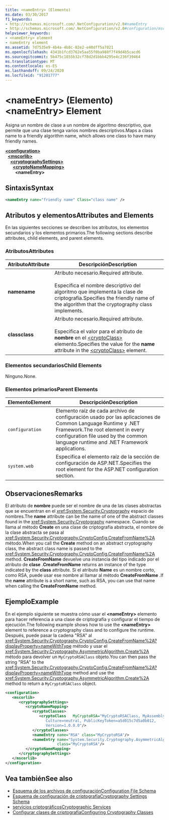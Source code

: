 ```yaml
---
title: <nameEntry> (Elemento)
ms.date: 03/30/2017
f1_keywords:
- http://schemas.microsoft.com/.NetConfiguration/v2.0#nameEntry
- http://schemas.microsoft.com/.NetConfiguration/v2.0#configuration/mscorlib/cryptographySettings/cryptoNameMapping/nameEntry
helpviewer_keywords:
- <nameEntry> element
- nameEntry element
ms.assetid: 7d7535e9-4b4a-4b8c-82e2-e40dff5a7821
ms.openlocfilehash: 4341b1fcd3762e5aa55f0ba988f7f49d4b5cacd6
ms.sourcegitcommit: 5b475c1855b32cf78d2d1bbb4295e4c236f39464
ms.translationtype: MT
ms.contentlocale: es-ES
ms.lasthandoff: 09/24/2020
ms.locfileid: "91201777"
---
```

# <a name="nameentry-element"></a><span data-ttu-id="11c70-102">\<nameEntry> (Elemento)</span><span class="sxs-lookup"><span data-stu-id="11c70-102">\<nameEntry> Element</span></span>

<span data-ttu-id="11c70-103">Asigna un nombre de clase a un nombre de algoritmo descriptivo, que permite que una clase tenga varios nombres descriptivos.</span><span class="sxs-lookup"><span data-stu-id="11c70-103">Maps a class name to a friendly algorithm name, which allows one class to have many friendly names.</span></span>  
  
[**\<configuration>**](../configuration-element.md)  
&nbsp;&nbsp;[**\<mscorlib>**](mscorlib-element-for-cryptography-settings.md)  
&nbsp;&nbsp;&nbsp;&nbsp;[**\<cryptographySettings>**](cryptographysettings-element.md)  
&nbsp;&nbsp;&nbsp;&nbsp;&nbsp;&nbsp;[**\<cryptoNameMapping>**](cryptonamemapping-element.md)  
&nbsp;&nbsp;&nbsp;&nbsp;&nbsp;&nbsp;&nbsp;&nbsp;**\<nameEntry>**  
  
## <a name="syntax"></a><span data-ttu-id="11c70-104">Sintaxis</span><span class="sxs-lookup"><span data-stu-id="11c70-104">Syntax</span></span>  
  
```xml  
<nameEntry name="friendly name" Class="class name" />  
```  
  
## <a name="attributes-and-elements"></a><span data-ttu-id="11c70-105">Atributos y elementos</span><span class="sxs-lookup"><span data-stu-id="11c70-105">Attributes and Elements</span></span>  

 <span data-ttu-id="11c70-106">En las siguientes secciones se describen los atributos, los elementos secundarios y los elementos primarios.</span><span class="sxs-lookup"><span data-stu-id="11c70-106">The following sections describe attributes, child elements, and parent elements.</span></span>  
  
### <a name="attributes"></a><span data-ttu-id="11c70-107">Atributos</span><span class="sxs-lookup"><span data-stu-id="11c70-107">Attributes</span></span>  
  
|<span data-ttu-id="11c70-108">Atributo</span><span class="sxs-lookup"><span data-stu-id="11c70-108">Attribute</span></span>|<span data-ttu-id="11c70-109">Descripción</span><span class="sxs-lookup"><span data-stu-id="11c70-109">Description</span></span>|  
|---------------|-----------------|  
|<span data-ttu-id="11c70-110">**name**</span><span class="sxs-lookup"><span data-stu-id="11c70-110">**name**</span></span>|<span data-ttu-id="11c70-111">Atributo necesario.</span><span class="sxs-lookup"><span data-stu-id="11c70-111">Required attribute.</span></span><br /><br /> <span data-ttu-id="11c70-112">Especifica el nombre descriptivo del algoritmo que implementa la clase de criptografía.</span><span class="sxs-lookup"><span data-stu-id="11c70-112">Specifies the friendly name of the algorithm that the cryptography class implements.</span></span>|  
|<span data-ttu-id="11c70-113">**class**</span><span class="sxs-lookup"><span data-stu-id="11c70-113">**class**</span></span>|<span data-ttu-id="11c70-114">Atributo necesario.</span><span class="sxs-lookup"><span data-stu-id="11c70-114">Required attribute.</span></span><br /><br /> <span data-ttu-id="11c70-115">Especifica el valor para el atributo de **nombre** en el [\<cryptoClass>](cryptoclass-element.md) elemento.</span><span class="sxs-lookup"><span data-stu-id="11c70-115">Specifies the value for the **name** attribute in the [\<cryptoClass>](cryptoclass-element.md) element.</span></span>|  
  
### <a name="child-elements"></a><span data-ttu-id="11c70-116">Elementos secundarios</span><span class="sxs-lookup"><span data-stu-id="11c70-116">Child Elements</span></span>  

 <span data-ttu-id="11c70-117">Ninguno.</span><span class="sxs-lookup"><span data-stu-id="11c70-117">None.</span></span>  
  
### <a name="parent-elements"></a><span data-ttu-id="11c70-118">Elementos primarios</span><span class="sxs-lookup"><span data-stu-id="11c70-118">Parent Elements</span></span>  
  
|<span data-ttu-id="11c70-119">Elemento</span><span class="sxs-lookup"><span data-stu-id="11c70-119">Element</span></span>|<span data-ttu-id="11c70-120">Descripción</span><span class="sxs-lookup"><span data-stu-id="11c70-120">Description</span></span>|  
|-------------|-----------------|  
|`configuration`|<span data-ttu-id="11c70-121">Elemento raíz de cada archivo de configuración usado por las aplicaciones de Common Language Runtime y .NET Framework.</span><span class="sxs-lookup"><span data-stu-id="11c70-121">The root element in every configuration file used by the common language runtime and .NET Framework applications.</span></span>|  
|`system.web`|<span data-ttu-id="11c70-122">Especifica el elemento raíz de la sección de configuración de ASP.NET.</span><span class="sxs-lookup"><span data-stu-id="11c70-122">Specifies the root element for the ASP.NET configuration section.</span></span>|  
  
## <a name="remarks"></a><span data-ttu-id="11c70-123">Observaciones</span><span class="sxs-lookup"><span data-stu-id="11c70-123">Remarks</span></span>  

 <span data-ttu-id="11c70-124">El atributo de **nombre** puede ser el nombre de una de las clases abstractas que se encuentran en el <xref:System.Security.Cryptography> espacio de nombres.</span><span class="sxs-lookup"><span data-stu-id="11c70-124">The **name** attribute can be the name of one of the abstract classes found in the <xref:System.Security.Cryptography> namespace.</span></span> <span data-ttu-id="11c70-125">Cuando se llama al método **Create** en una clase de criptografía abstracta, el nombre de la clase abstracta se pasa al <xref:System.Security.Cryptography.CryptoConfig.CreateFromName%2A> método.</span><span class="sxs-lookup"><span data-stu-id="11c70-125">When you call the **Create** method on an abstract cryptography class, the abstract class name is passed to the <xref:System.Security.Cryptography.CryptoConfig.CreateFromName%2A> method.</span></span> <span data-ttu-id="11c70-126">**CreateFromName** devuelve una instancia del tipo indicado por el atributo de **clase** .</span><span class="sxs-lookup"><span data-stu-id="11c70-126">**CreateFromName** returns an instance of the type indicated by the **class** attribute.</span></span> <span data-ttu-id="11c70-127">Si el atributo **Name** es un nombre corto, como RSA, puede usar ese nombre al llamar al método **CreateFromName** .</span><span class="sxs-lookup"><span data-stu-id="11c70-127">If the **name** attribute is a short name, such as RSA, you can use that name when calling the **CreateFromName** method.</span></span>  
  
## <a name="example"></a><span data-ttu-id="11c70-128">Ejemplo</span><span class="sxs-lookup"><span data-stu-id="11c70-128">Example</span></span>  

 <span data-ttu-id="11c70-129">En el ejemplo siguiente se muestra cómo usar el **\<nameEntry>** elemento para hacer referencia a una clase de criptografía y configurar el tiempo de ejecución.</span><span class="sxs-lookup"><span data-stu-id="11c70-129">The following example shows how to use the **\<nameEntry>** element to reference a cryptography class and to configure the runtime.</span></span> <span data-ttu-id="11c70-130">Después, puede pasar la cadena "RSA" al <xref:System.Security.Cryptography.CryptoConfig.CreateFromName%2A?displayProperty=nameWithType> método y usar el <xref:System.Security.Cryptography.AsymmetricAlgorithm.Create%2A> método para devolver un `MyCryptoRSAClass` objeto.</span><span class="sxs-lookup"><span data-stu-id="11c70-130">You can then pass the string "RSA" to the <xref:System.Security.Cryptography.CryptoConfig.CreateFromName%2A?displayProperty=nameWithType> method and use the <xref:System.Security.Cryptography.AsymmetricAlgorithm.Create%2A> method to return a `MyCryptoRSAClass` object.</span></span>  
  
```xml  
<configuration>  
   <mscorlib>  
      <cryptographySettings>  
         <cryptoNameMapping>  
            <cryptoClasses>  
               <cryptoClass   MyCryptoRSA="MyCryptoRSAClass, MyAssembly  
                  Culture=neutral, PublicKeyToken=a5d015c7d5a0b012,  
                  Version=1.0.0.0"/>  
            </cryptoClasses>  
            <nameEntry name="RSA" class="MyCryptoRSA"/>  
            <nameEntry name="System.Security.Cryptography.AsymmetricAlgorithm"  
                       class="MyCryptoRSA"/>  
         </cryptoNameMapping>  
      </cryptographySettings>  
   </mscorlib>  
</configuration>  
```  
  
## <a name="see-also"></a><span data-ttu-id="11c70-131">Vea también</span><span class="sxs-lookup"><span data-stu-id="11c70-131">See also</span></span>

- [<span data-ttu-id="11c70-132">Esquema de los archivos de configuración</span><span class="sxs-lookup"><span data-stu-id="11c70-132">Configuration File Schema</span></span>](../index.md)
- [<span data-ttu-id="11c70-133">Esquema de configuración de criptografía</span><span class="sxs-lookup"><span data-stu-id="11c70-133">Cryptography Settings Schema</span></span>](index.md)
- [<span data-ttu-id="11c70-134">servicios criptográficos</span><span class="sxs-lookup"><span data-stu-id="11c70-134">Cryptographic Services</span></span>](../../../../standard/security/cryptographic-services.md)
- [<span data-ttu-id="11c70-135">Configurar clases de criptografía</span><span class="sxs-lookup"><span data-stu-id="11c70-135">Configuring Cryptography Classes</span></span>](../../configure-cryptography-classes.md)

